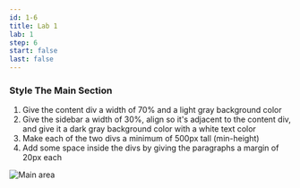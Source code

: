 ```yaml
---
id: 1-6
title: Lab 1
lab: 1
step: 6
start: false
last: false
---
```


### Style The Main Section

1. Give the content div a width of 70% and a light gray background color
2. Give the sidebar a width of 30%, align so it's adjacent to the content div, and give it a dark gray background color with a white text color
3. Make each of the two divs a minimum of 500px tall (min-height)
4. Add some space inside the divs by giving the paragraphs a margin of 20px each

![Main area](/lab1/vcs_styledmain.png)